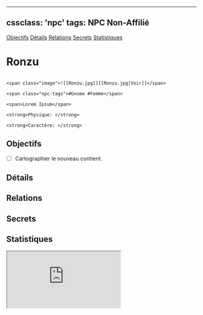 
---
cssclass: 'npc'
tags: NPC Non-Affilié
---
<span class="nav">[Objectifs](#Objectifs) [Détails](#Détails)  [Relations](#Relations) [Secrets](#Secrets) [Statistiques](#Statistiques)</span>

# Ronzu
```ad-desc

<span class="image">![[Ronzu.jpg]][[Ronzu.jpg|Voir]]</span>

<span class="npc-tags">#Gnome #Femme</span>

<span>Lorem Ipsum</span>

<strong>Physique: </strong>

<strong>Caractère: </strong>
```

## Objectifs
- [ ] Cartographier le nouveau contient.

## Détails

## Relations

## Secrets

## Statistiques
<iframe class="embedded-statblock" src="https://pathfinderdashboard.com/Creatures/Astronomer.html"></iframe>